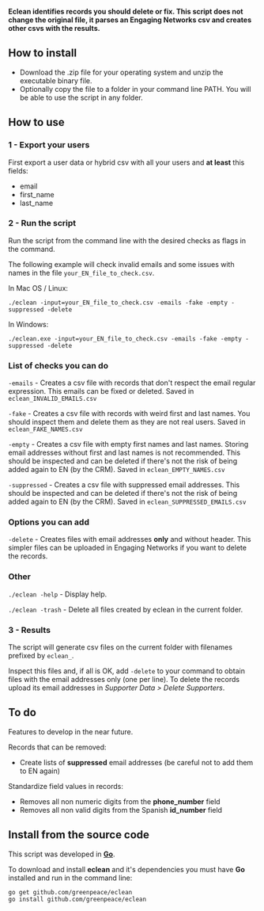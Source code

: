 **Eclean identifies records you should delete or fix. This script does not change the original file, it parses an Engaging Networks csv and creates other csvs with the results.**

## How to install

* Download the .zip file for your operating system and unzip the executable binary file.
* Optionally copy the file to a folder in your command line PATH. You will be able to use the script in any folder.


## How to use

### 1 - Export your users

First export a user data or hybrid csv with all your users and **at least** this fields:
* email
* first_name
* last_name 

### 2 - Run the script

Run the script from the command line with the desired checks as flags in the command. 

The following example will check invalid emails and some issues with names in the file `your_EN_file_to_check.csv`.

In Mac OS / Linux:

```
./eclean -input=your_EN_file_to_check.csv -emails -fake -empty -suppressed -delete
```

In Windows: 

```
./eclean.exe -input=your_EN_file_to_check.csv -emails -fake -empty -suppressed -delete
```

### List of checks you can do

`-emails` - Creates a csv file with records that don't respect the email regular expression. This emails can be fixed or deleted. Saved in `eclean_INVALID_EMAILS.csv`

`-fake` - Creates a csv file with records with weird first and last names. You should inspect them and delete them as they are not real users. Saved in `eclean_FAKE_NAMES.csv`

`-empty` - Creates a csv file with empty first names and last names. Storing email addresses without first and last names is not recommended. This should be inspected and can be deleted if there's not the risk of being added again to EN (by the CRM). Saved in `eclean_EMPTY_NAMES.csv`

`-suppressed` - Creates a csv file with suppressed email addresses. This should be inspected and can be deleted if there's not the risk of being added again to EN (by the CRM). Saved in `eclean_SUPPRESSED_EMAILS.csv`

### Options you can add

`-delete` - Creates files with email addresses **only** and without header. This simpler files can be uploaded in Engaging Networks if you want to delete the records.   

### Other 

`./eclean -help` - Display help.

`./eclean -trash` - Delete all files created by eclean in the current folder.

### 3 - Results

The script will generate csv files on the current folder with filenames prefixed by `eclean_`. 

Inspect this files and, if all is OK, add `-delete` to your command to obtain files with the email addresses only (one per line). To delete the records upload its email addresses in *Supporter Data &gt; Delete Supporters*.

## To do

Features to develop in the near future.

Records that can be removed:

* Create lists of **suppressed** email addresses (be careful not to add them to EN again)

Standardize field values in records:

* Removes all non numeric digits from the **phone_number** field
* Removes all non valid digits from the Spanish **id_number** field

## Install from the source code

This script was developed in **[Go](https://golang.org/)**.

To download and install **eclean** and it's dependencies you must have **Go** installed and run in the command line:

```
go get github.com/greenpeace/eclean
go install github.com/greenpeace/eclean
```

